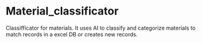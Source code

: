 # Material_classificator
Classifficator for materials. It uses AI to classify and categorize materials to match records in a excel DB or creates new records.
